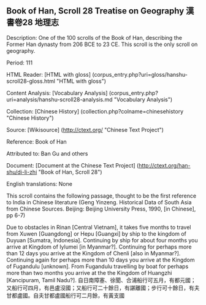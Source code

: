 ## Book of Han, Scroll 28 Treatise on Geography 漢書卷28 地理志

Description: One of the 100 scrolls of the Book of Han, describing the Former Han dynasty from 206 BCE to 23 CE. This scroll is the only scroll on geography.

Period: 111

HTML Reader: [HTML with gloss] (corpus_entry.php?uri=gloss/hanshu-scroll28-gloss.html "HTML with gloss")

Content Analysis: [Vocabulary Analysis] (corpus_entry.php?uri=analysis/hanshu-scroll28-analysis.md "Vocabulary Analysis")

Collection: [Chinese History] (collection.php?colname=chinesehistory "Chinese History")

Source: [Wikisource] (http://ctext.org/ "Chinese Text Project")

Reference: Book of Han

Attributed to: Ban Gu and others

Document: [Document at the Chinese Text Project] (http://ctext.org/han-shu/di-li-zhi "Book of Han, Scroll 28")

English translations: None

This scroll contains the following passage, thought to be the first reference to India in Chinese literature (Geng Yinzeng. Historical Data of South Asia from Chinese Sources. Beijing: Beijing University Press, 1990, [in Chinese], pp 6-7)

Due to obstacles in Rinan [Central Vietnam], it takes five months to travel from Xuwen [Guangdong] or Hepu [Guangxi] by ship to the kingdom of Duyuan [Sumatra, Indonesia]. Continuing by ship for about four months you arrive at Kingdom of Iylumei [in Myanmar?]. Continuing for perhaps more than 12 days you arrive at the Kingdom of Chenli [also in Myanmar?]. Continuing again for perhaps more than 10 days you arrive at the Kingdom of Fugandulu [unknown]. From Fugandulu travelling by boat for perhaps more than two months you arrive at the the Kingdom of Huangzhi [Kancipuram, Tamil Nadu?].
自日南障塞、徐聞、合浦船行可五月，有都元國；又船行可四月，有邑盧沒國；又船行可二十餘日，有諶離國；步行可十餘日，有夫甘都盧國。自夫甘都盧國船行可二月餘，有黃支國